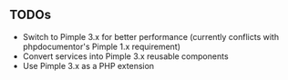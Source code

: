 TODOs
---

* Switch to Pimple 3.x for better performance (currently conflicts with phpdocumentor's Pimple 1.x requirement)
* Convert services into Pimple 3.x reusable components
* Use Pimple 3.x as a PHP extension